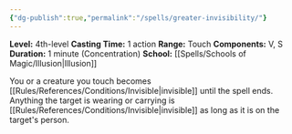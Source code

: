 ```yaml
---
{"dg-publish":true,"permalink":"/spells/greater-invisibility/"}
---
```


**Level:** 4th-level
**Casting Time:** 1 action
**Range:** Touch
**Components:** V, S
**Duration:** 1 minute (Concentration)
**School:** [[Spells/Schools of Magic/Illusion\|Illusion]]

You or a creature you touch becomes [[Rules/References/Conditions/Invisible\|invisible]] until the spell ends. Anything the target is wearing or carrying is [[Rules/References/Conditions/Invisible\|invisible]] as long as it is on the target's person.